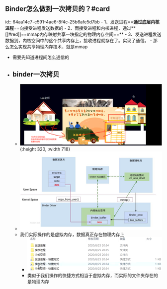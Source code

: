 ## Binder怎么做到一次拷贝的？#card
id:: 64aa14c7-c591-4ae6-8f4c-25b6afe5d7bb
	- 1、发送进程==**通过底层内核进程**==向接受进程发送数据的
	- 2、而接受进程和内核进程，通过**[[#red]]==mmap内存映射共享一块指定的物理内存空间==**
	- 3、发送进程发送数据到，内核空间中的这个共享内存上，接收进程就存在了。实现了通信。
	- 那么怎么实现共享物理内存技术，就是mmap
- 需要先知道进程间怎么通信的
- ## binder一次拷贝
	- ![image.png](../assets/image_1688272914814_0.png){:height 320, :width 718}
	- ![image.png](../assets/image_1688279612222_0.png)
	- 我们实际操作的是虚拟内存，数据真正存在物理内存上
		- ![image.png](../assets/image_1688279690761_0.png)
		- 类似于我们操作的快捷方式相当于虚拟内存，而实际的文件夹存在的是物理内存